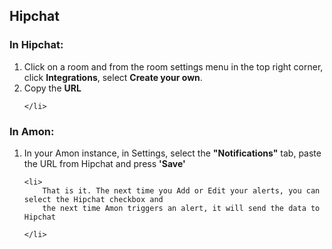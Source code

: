 
<h2 id="hipchat">Hipchat</h2>

<h3>In Hipchat:</h3>
<ol>
	<li>Click on a room and from the room settings menu in the top right corner, click <strong>Integrations</strong>, select  <strong>Create your own</strong>.
		<img src="/assets/img/screenshots/hipchat-step1.jpg" alt="">
	</li>
	<li>Copy the <strong>URL</strong>
		<img src="/assets/img/screenshots/hipchat-step2.jpg" alt="">
		
	</li>
</ol>

<h3>In Amon:</h3>
<ol>
	<li>In your Amon instance, in Settings, select the <strong>"Notifications"</strong> tab, 
		paste the URL from Hipchat and press <strong>'Save'</strong>
		<img src="/assets/img/screenshots/hipchat-step3.jpg" alt="">
	</li>

	<li>
		That is it. The next time you Add or Edit your alerts, you can select the Hipchat checkbox and 
		the next time Amon triggers an alert, it will send the data to Hipchat
		
	</li>
</ol>